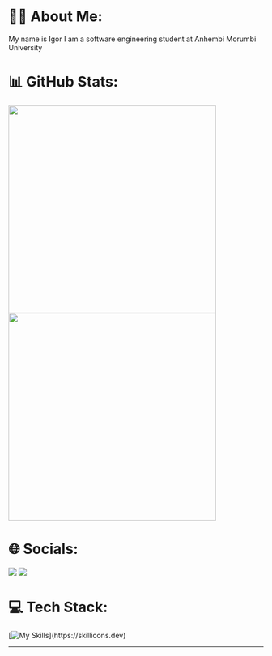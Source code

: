 # 👨‍💻 About Me:
My name is Igor I am a software engineering student at Anhembi Morumbi University


 # 📊 GitHub Stats:
 <div align="left">
 <img width="410px" src="https://github-readme-stats.vercel.app/api?username=Igorrmoura&theme=react&hide_border=true&include_all_commits=false&count_private=false"/>
 <img width="410px" src="https://github-readme-stats-sigma-five.vercel.app/api/top-langs/?username=Igorrmoura&theme=react&hide_border=true&&layout=compact"/>
</div>

# 🌐 Socials:
<div> 
  <a href="https://www.instagram.com/igorr_mouraa/" target="_blank"><img src="https://img.shields.io/badge/-Instagram-%23E4405F?style=for-the-badge&logo=instagram&logoColor=white" target="_blank"></a>
  <a href="https://www.linkedin.com/in/igor-moura-3524002ba/" target="_blank"><img src="https://img.shields.io/badge/-LinkedIn-%230077B5?style=for-the-badge&logo=linkedin&logoColor=white" target="_blank"> </a> 
   
 </div>



# 💻 Tech Stack:
[![My Skills](https://skillicons.dev/icons?i=java,html,css,js,)](https://skillicons.dev)

---


<!-- Proudly created with GPRM ( https://gprm.itsvg.in ) -->


<!---
Igorrmoura/Igorrmoura is a ✨ special ✨ repository because its `README.md` (this file) appears on your GitHub profile.
You can click the Preview link to take a look at your changes.
--->
